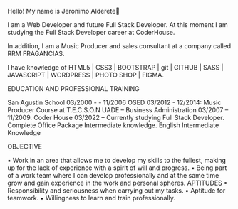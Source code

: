 Hello! My name is Jeronimo Alderete👋

I am a Web Developer and future Full Stack Developer. At this moment I am studying the 
Full Stack Developer career at CoderHouse. 

In addition, I am a Music Producer and sales consultant at a company called RRM FRAGANCIAS.

I have knowledge of HTML5 | CSS3 | BOOTSTRAP | git | GITHUB | SASS | JAVASCRIPT | WORDPRESS | PHOTO SHOP | FIGMA.

EDUCATION AND PROFESSIONAL TRAINING

San Agustin School 03/2000 - - 11/2006
OSED 03/2012 - 12/2014: Music Producer Course at T.E.C.S.O.N
UADE – Business Administration 03/2007 – 11/2009.
Coder House 03/2022 – Currently studying Full Stack Developer.
Complete Office Package Intermediate knowledge.
English Intermediate Knowledge

OBJECTIVE

▪ Work in an area that allows me to develop my skills to the fullest, making up for the lack of experience 
with a spirit of will and progress.
▪ Being part of a work team where I can develop professionally and at the same time grow and 
gain experience in the work and personal spheres.
APTITUDES
▪ Responsibility and seriousness when carrying out my tasks.
▪ Aptitude for teamwork.
▪ Willingness to learn and train professionally.

<!--
**jeroalderete/jeroalderete** is a ✨ _special_ ✨ repository because its `README.md` (this file) appears on your GitHub profile.


